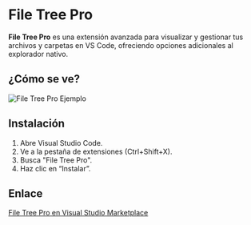 # File Tree Pro

**File Tree Pro** es una extensión avanzada para visualizar y gestionar tus archivos y carpetas en VS Code, ofreciendo opciones adicionales al explorador nativo.

## ¿Cómo se ve?

![File Tree Pro Ejemplo](https://raw.githubusercontent.com/hediet/vscode-file-tree/master/docs/screenshot.png)
<!-- Puedes cambiar el enlace por tu propia captura de pantalla -->

## Instalación

1. Abre Visual Studio Code.
2. Ve a la pestaña de extensiones (Ctrl+Shift+X).
3. Busca "File Tree Pro".
4. Haz clic en “Instalar”.

## Enlace

[File Tree Pro en Visual Studio Marketplace](https://marketplace.visualstudio.com/items?itemName=hediet.vscode-file-tree)